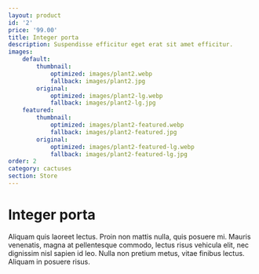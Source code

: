 ```yaml
---
layout: product
id: '2'
price: '99.00'
title: Integer porta
description: Suspendisse efficitur eget erat sit amet efficitur. 
images:
    default:
        thumbnail:
            optimized: images/plant2.webp
            fallback: images/plant2.jpg
        original:
            optimized: images/plant2-lg.webp
            fallback: images/plant2-lg.jpg
    featured: 
        thumbnail:
            optimized: images/plant2-featured.webp
            fallback: images/plant2-featured.jpg
        original:
            optimized: images/plant2-featured-lg.webp
            fallback: images/plant2-featured-lg.jpg
order: 2
category: cactuses
section: Store
---
```


# Integer porta

Aliquam quis laoreet lectus. Proin non mattis nulla, quis posuere mi. Mauris venenatis, magna at pellentesque commodo, lectus risus vehicula elit, nec dignissim nisl sapien id leo. Nulla non pretium metus, vitae finibus lectus. Aliquam in posuere risus.